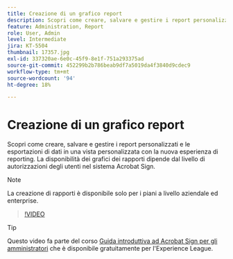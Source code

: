 ```yaml
---
title: Creazione di un grafico report
description: Scopri come creare, salvare e gestire i report personalizzati e le esportazioni di dati
feature: Administration, Report
role: User, Admin
level: Intermediate
jira: KT-5504
thumbnail: 17357.jpg
exl-id: 337320ae-6e0c-45f9-8e1f-751a293375ad
source-git-commit: 452299b2b786beab9df7a5019da4f3840d9cdec9
workflow-type: tm+mt
source-wordcount: '94'
ht-degree: 18%

---
```


# Creazione di un grafico report

Scopri come creare, salvare e gestire i report personalizzati e le esportazioni di dati in una vista personalizzata con la nuova esperienza di reporting. La disponibilità dei grafici dei rapporti dipende dal livello di autorizzazioni degli utenti nel sistema Acrobat Sign.

>[!NOTE]
>
>La creazione di rapporti è disponibile solo per i piani a livello aziendale ed enterprise.

>[!VIDEO](https://video.tv.adobe.com/v/33812?quality=12&learn=on&hidetitle=true)

>[!TIP]
>
>Questo video fa parte del corso [Guida introduttiva ad Acrobat Sign per gli amministratori](https://experienceleague.adobe.com/?recommended=Sign-A-1-2020.2) che è disponibile gratuitamente per l&#39;Experience League.
